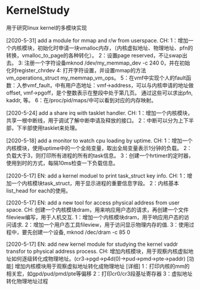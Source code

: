 ﻿# KernelStudy
用于研究linux kernel的多模块实现


[2020-5-31] add a module for mmap and r/w from userspace.
CH: 
1：增加一个内核模块，初始化时申请一块vmalloc内存，（内核虚拟地址、物理地址、pfn的转换，vmalloc_to_page的各种转化）。
2：设置page reserved，不让swap出去。
3: 注册一个字符设备mknod /dev/my_memmap_dev -c 240 0，并在初始化时register_chrdev
4: 打开字符设置，并设置mmap的方法vm_operations_struct my_memmap_vm_ops。
5：在vmf中实现个人的fault函数：入参vmf_fault，中有用户态地址：vmf->address，可以与内核申请的地址做offset, vmf->pgoff，是个整数表示在整段中处于第几页。
   通过这些可以求出pfn, kaddr, 等。
6：在/proc/pid/maps/中可以看到对应的内存映射。

[2020-5-24] add a share irq with tasklet handler.
CH: 
1：增加一个内核模块，共享一根中断线，用于调试了解中断申请及释放的接口。
2：中断可以分为上下半部，下半部使用tasklet来处理。

[2020-5-18] add a monitor to watch cpu loading by uptime.
CH: 
1：增加一个内核模块，使用uptime中的一个全局变量，取出全局变量表示1分钟的负载。
2：负载大于3，则打印所有进程的所有的task信息。
3：创建一个hrtimer的定时器，使用到时的方式，每隔10ms检查一下负载信息。

[2020-5-17]
EN: add a kernel moduel to print task_struct key info.
CH: 
1：增加一个内核模块task_struct，用于显示进程的重要信息字段。
2：内核基本list_head for each的使用。

[2020-5-17]
EN: add a new tool for access physical address from user space.
CH: 创建一个内核模块dram，用来响应用户态的请求，再创建一个文件fileview编写，用于人机交互.
1：增加一个内核模块dram，用于响应用户态的访问请求.
2：增加一个用户态工具fileview，用于访问显示物理内存的值.
3：使用过程中，要先创建一个设备, mknod /dec/dram -c 85 0

[2020-5-17]
EN: add new kernel module for studying the kernel vaddr transfor to physical address process.
CH: 增加内核模块，用于观察内核虚拟地址如何逐级转化成物理地址。(cr3->pgd->p4d(0)->pud->pmd->pte->paddr)
[功能] 增加内核模块用于观察虚拟地址转化成物理地址
[详细]
1：打印内核的mm的相关宏，如gpd/pud/pmd/pte等偏移
2：打印cr0/cr3段基址寄存器
3：虚拟地址转化物理地址过程